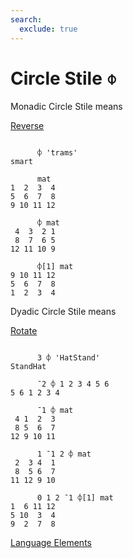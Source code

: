 ```yaml
---
search:
  exclude: true
---
```






<h1 class="heading"><span class="name">Circle Stile</span> <span class="command">⌽</span></h1>


Monadic Circle Stile means


[Reverse](../primitive-functions/reverse.md)
```apl

      ⌽ 'trams'
smart

      mat
1  2  3  4
5  6  7  8
9 10 11 12

      ⌽ mat
 4  3  2 1
 8  7  6 5
12 11 10 9

      ⌽[1] mat
9 10 11 12
5  6  7  8
1  2  3  4
```

Dyadic Circle Stile means


[Rotate](../primitive-functions/rotate.md)
```apl

      3 ⌽ 'HatStand'
StandHat

      ¯2 ⌽ 1 2 3 4 5 6
5 6 1 2 3 4

      ¯1 ⌽ mat
 4 1  2  3
 8 5  6  7
12 9 10 11

      1 ¯1 2 ⌽ mat
 2  3 4  1
 8  5 6  7
11 12 9 10

      0 1 2 ¯1 ⌽[1] mat
1  6 11 12
5 10  3  4
9  2  7  8

```


[Language Elements](./language-elements.md)


